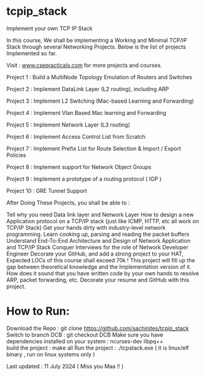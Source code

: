 # tcpip_stack
Implement your own TCP IP Stack

In this course, We shall be implementing a Working and Minimal TCP/IP Stack through several Networking Projects. Below is the list of projects Implemented so far.

Visit : www.csepracticals.com for more projects and courses.

Project 1 : Build a MultiNode Topology Emulation of Routers and Switches

Project 2 : Implement DataLink Layer (L2 routing), including ARP

Project 3 : Implement L2 Switching (Mac-based Learning and Forwarding)

Project 4 : Implement Vlan Based Mac learning and Forwarding

Project 5 : Implement Network Layer (L3 routing)

Project 6 : Implement Access Control List from Scratch

Project 7 : Implement Prefix List for Route Selection & Import / Export Policies

Project 8 : Implement support for Network Object Groups

Project 9 : Implement a prototype of a routing protocol ( IGP )

Project 10 : GRE Tunnel Support

After Doing These Projects, you shall be able to :

Tell why you need Data link layer and Network Layer
How to design a new Application protocol on a TCP/IP stack (just like ICMP, HTTP, etc all work on TCP/IP Stack)
Get your hands dirty with industry-level network programming.
Learn cooking up, parsing and reading the packet buffers
Understand End-To-End Architecture and Design of Network Application and TCP/IP Stack
Conquer Interviews for the role of Network Developer Engineer
Decorate your GitHub, and add a strong project to your HAT, Expected LOCs of this course shall exceed 70k !
This project will fill up the gap between theoretical knowledge and the Implementation version of it. How does it sound that you have written code by your own hands to resolve ARP, packet forwarding, etc. Decorate your resume and GitHub with this project.

How to Run: 
============
Download the Repo :   git clone https://github.com/sachinites/tcpip_stack
Switch to branch DCB : git checkout DCB
Make sure you have dependencies installed on your system :  ncurses-dev libpq++   
build the project :   make all
Run the project : ./tcpstack.exe   ( it is linux/elf binary , run on linux systems only )


Last updated : 11 July 2024
( Miss you Maa !! )
